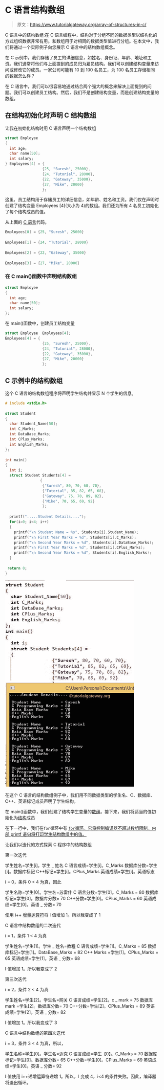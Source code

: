 # C 语言结构数组

> 原文：<https://www.tutorialgateway.org/array-of-structures-in-c/>

C 语言中的结构数组:在 C 语言编程中，结构对于分组不同的数据类型以结构化的方式组织数据非常有用。和数组用于对相同的数据类型值进行分组。在本文中，我们将通过一个实际例子向您展示 C 语言中的结构数组概念。

在 C 示例中，我们存储了员工的详细信息，如姓名、身份证、年龄、地址和工资。我们通常将他们与上面提到的成员归为雇员结构。我们可以创建结构变量来访问或修改它的成员。一家公司可能有 10 到 100 名员工，为 100 名员工存储相同的数据怎么样？

在 C 语言中，我们可以很容易地通过结合两个强大的概念来解决上面提到的问题。我们可以创建员工结构。然后，我们不是创建结构变量，而是创建结构变量的数组。

## 在结构初始化时声明 C 结构数组

让我在初始化结构时用 C 语言声明一个结构数组

```c
struct Employee
{
  int age;
  char name[50];
  int salary;
} Employees[4] = {
                 {25, "Suresh", 25000},
                 {24, "Tutorial", 28000},
                 {22, "Gateway", 35000},
                 {27, "Mike", 20000}
                 };

```

这里，员工结构用于存储员工的详细信息，如年龄、姓名和工资。我们仅在声明时创建了结构变量 Employees [4](大小为 4)的数组。我们还为所有 4 名员工初始化了每个结构成员的值。

从上面的 [C 语言](https://www.tutorialgateway.org/c-programming/)代码，

```c
Employees[0] = {25, "Suresh", 25000}

Employees[1] = {24, "Tutorial", 28000}

Employees[2] = {22, "Gateway", 35000}

Employees[3] = {27, "Mike", 20000}

```

### 在 C main()函数中声明结构数组

```c
struct Employee
{
  int age;
  char name[50];
  int salary;
};
```

在 main()函数中，创建员工结构变量

```c
struct Employee  Employees[4];
Employees[4] = {
                 {25, "Suresh", 25000},
                 {24, "Tutorial", 28000},
                 {22, "Gateway", 35000},
                 {27, "Mike", 20000}
                 };

```

## C 示例中的结构数组

这个 C 语言的结构数组程序将声明学生结构并显示 N 个学生的信息。

```c
# include <stdio.h>

struct Student
{
  char Student_Name[50];
  int C_Marks;
  int DataBase_Marks;
  int CPlus_Marks;
  int English_Marks;
};

int main()
{
  int i;
  struct Student Students[4] = 
                {
                 {"Suresh", 80, 70, 60, 70},
                 {"Tutorial", 85, 82, 65, 68},
                 {"Gateway", 75, 70, 89, 82},
                 {"Mike", 70, 65, 69, 92}
                 };

  printf(".....Student Details....");
  for(i=0; i<4; i++)
  {
    printf("\n Student Name = %s", Students[i].Student_Name);
    printf("\n First Year Marks = %d", Students[i].C_Marks);
    printf("\n Second Year Marks = %d", Students[i].DataBase_Marks);
    printf("\n First Year Marks = %d", Students[i].CPlus_Marks);
    printf("\n Second Year Marks = %d", Students[i].English_Marks);
  }    

 return 0;
}
```

![Array of Structures in C](img/8928ad30ce51ee45f683dbd43d642c03.png)

在这个 C 语言的结构数组例子中，我们用不同数据类型的学生名、C、数据库、C++、英语标记成员声明了学生结构。

在 main()函数中，我们创建了结构学生变量的[数组](https://www.tutorialgateway.org/array-in-c/)。接下来，我们将适当的值初始化为[结构](https://www.tutorialgateway.org/structures-in-c/)成员

在下一行中，我们在`for`循环中有 [`for`循环。它将控制编译器不超过数组限制。内部 printf 语句将打印学生结构数组中的值。](https://www.tutorialgateway.org/for-loop-in-c-programming/)

让我们以迭代的方式探索 C 程序中的结构数组

第一次迭代

学生姓名=学生[i]。学生 _ 姓名
C 语言成绩=学生[i]。C_Marks
数据库分数=学生[i]。数据库标记
C++标记=学生[i]。CPlus_Marks
英语成绩=学生[i]。英语标志

i = 0，条件 0 < 4 为真，因此

学生名称=学生[0]。学生名=苏雷什
C 语言分数=学生[0]。C_Marks = 80
数据库标记=学生[0]。数据库分数= 70
C++分数=学生[0]。CPlus_Marks = 60
英语成绩=学生[0]。英语 _ 分数= 70

使用 i++ [增量运算符](https://www.tutorialgateway.org/increment-and-decrement-operators-in-c/ "C Increment & Decrement Operators")将 I 值增加 1。所以我变成了 1

C 语言中结构数组的二次迭代

i = 1，条件 1 < 4 为真

学生姓名=学生[1]。学生 _ 姓名=教程
C 语言成绩=学生[1]。C_Marks = 85
数据库标记=学生[1]。DataBase_Marks = 82
C++ Marks =学生[1]。CPlus_Marks = 65
英语成绩=学生[1]。英语 _ 分数= 68

I 值增加 1。所以我变成了 2

第三次迭代

i = 2，条件 2 < 4 为真

学生姓名=学生[2]。学生名=网关
C 语言成绩=学生[2]。c _ mark = 75
数据库 mark =学生[2]。数据库分数= 70
C++分数=学生[2]。CPlus_Marks = 89
英语成绩=学生[2]。英语 _ 分数= 82

I 值增加 1。所以我变成了 3

C 语言中结构数组的第四次迭代

i = 3，条件 3 < 4 为真，所以，

学生名称=学生[0]。学生名=迈克
C 语言成绩=学生【0】。C_Marks = 70
数据库标记=学生[0]。数据库分数= 65
C++分数=学生[0]。CPlus_Marks = 69
英语成绩=学生[0]。英语 _ 分数= 92

I 值使用 i++递增运算符递增 1。所以，I 变成 4，i<4 的条件失败。因此，编译器将退出循环。